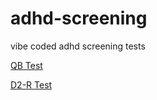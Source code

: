 # adhd-screening
vibe coded adhd screening tests

[QB Test](https://rogeralsing.github.io/adhd-screening/qbtest.html)

[D2-R Test](https://rogeralsing.github.io/adhd-screening/d2-r.html)


